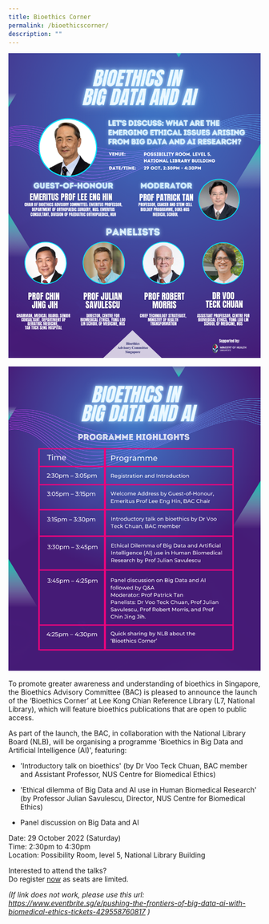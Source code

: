 ```yaml
---
title: Bioethics Corner
permalink: /bioethicscorner/
description: ""
---
```

![](/images/Bioethics%20Corner%20poster.png)

![](/images/Bioethics%20Corner%20programme.png)

To promote greater awareness and understanding of bioethics in Singapore, the Bioethics Advisory Committee (BAC) is pleased to announce the launch of the ‘Bioethics Corner’ at Lee Kong Chian Reference Library (L7, National Library), which will feature bioethics publications that are open to public access.

As part of the launch, the BAC, in collaboration with the National Library Board (NLB), will be organising a programme ‘Bioethics in Big Data and Artificial Intelligence (AI)', featuring: 

* 'Introductory talk on bioethics' (by Dr Voo Teck Chuan, BAC member and Assistant Professor, NUS Centre for Biomedical Ethics)

* 'Ethical dilemma of Big Data and AI use in Human Biomedical Research' (by Professor Julian Savulescu, Director, NUS Centre for Biomedical Ethics)
* Panel discussion on Big Data and AI 


Date: 29 October 2022 (Saturday)<br> 
Time: 2:30pm to 4:30pm<br>
Location: Possibility Room, level 5, National Library Building




Interested to attend the talks?<br> 
Do register [now](https://www.eventbrite.sg/e/pushing-the-frontiers-of-big-data-ai-with-biomedical-ethics-tickets-429558760817) as seats are limited. 

*(If link does not work, please use this url: <br>
https://www.eventbrite.sg/e/pushing-the-frontiers-of-big-data-ai-with-biomedical-ethics-tickets-429558760817  )*
